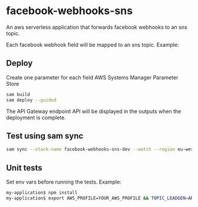 # facebook-webhooks-sns

An aws serverless application that forwards facebook webhooks to an sns topic.

Each facebook webhook field will be mapped to an sns topic.
Example:

## Deploy

Create one parameter for each field  AWS Systems Manager Parameter Store
```bash
sam build
sam deploy --guided 
```

The API Gateway endpoint API will be displayed in the outputs when the deployment is complete.


## Test using sam sync
```bash
sam sync --stack-name facebook-webhooks-sns-dev --watch --region eu-west-3  --parameter-overrides 'ParameterKey=TopicLeadgen,ParameterValue=arn:aws:sns:eu-west-3:ACCOUNT_NUMBER:TOPIC'
```

## Unit tests

Set env vars before running the tests. 
Example:

```bash
my-application$ npm install
my-application$ export AWS_PROFILE=YOUR_AWS_PROFILE && TOPIC_LEADGEN=ARN_FOR_LEADGEN_TOPIC && npm run test

```
